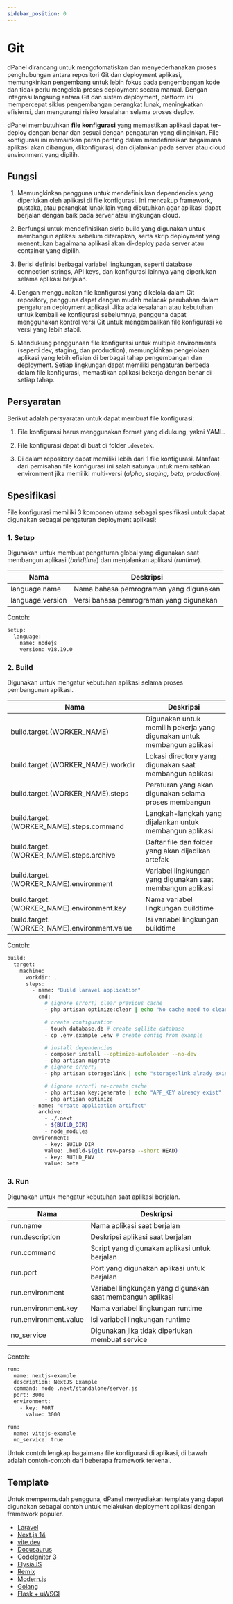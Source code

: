 ```yaml
---
sidebar_position: 0
---
```


# Git

dPanel dirancang untuk mengotomatiskan dan menyederhanakan proses penghubungan antara repositori Git dan deployment aplikasi, memungkinkan pengembang untuk lebih fokus pada pengembangan kode dan tidak perlu mengelola proses deployment secara manual. Dengan integrasi langsung antara Git dan sistem deployment, platform ini mempercepat siklus pengembangan perangkat lunak, meningkatkan efisiensi, dan mengurangi risiko kesalahan selama proses deploy.

dPanel membutuhkan **file konfigurasi** yang memastikan aplikasi dapat ter-deploy dengan benar dan sesuai dengan pengaturan yang diinginkan. File konfigurasi ini memainkan peran penting dalam mendefinisikan bagaimana aplikasi akan dibangun, dikonfigurasi, dan dijalankan pada server atau cloud environment yang dipilih.

## Fungsi

1. Memungkinkan pengguna untuk mendefinisikan dependencies yang diperlukan oleh aplikasi di file konfigurasi. Ini mencakup framework, pustaka, atau perangkat lunak lain yang dibutuhkan agar aplikasi dapat berjalan dengan baik pada server atau lingkungan cloud.

2. Berfungsi untuk mendefinisikan skrip build yang digunakan untuk membangun aplikasi sebelum diterapkan, serta skrip deployment yang menentukan bagaimana aplikasi akan di-deploy pada server atau container yang dipilih.

3. Berisi definisi berbagai variabel lingkungan, seperti database connection strings, API keys, dan konfigurasi lainnya yang diperlukan selama aplikasi berjalan.

4. Dengan menggunakan file konfigurasi yang dikelola dalam Git repository, pengguna dapat dengan mudah melacak perubahan dalam pengaturan deployment aplikasi. Jika ada kesalahan atau kebutuhan untuk kembali ke konfigurasi sebelumnya, pengguna dapat menggunakan kontrol versi Git untuk mengembalikan file konfigurasi ke versi yang lebih stabil.

5. Mendukung penggunaan file konfigurasi untuk multiple environments (seperti dev, staging, dan production), memungkinkan pengelolaan aplikasi yang lebih efisien di berbagai tahap pengembangan dan deployment. Setiap lingkungan dapat memiliki pengaturan berbeda dalam file konfigurasi, memastikan aplikasi bekerja dengan benar di setiap tahap.

## Persyaratan

Berikut adalah persyaratan untuk dapat membuat file konfigurasi:

1. File konfigurasi harus menggunakan format yang didukung, yakni YAML.

2. File konfigurasi dapat di buat di folder `.devetek`.

3. Di dalam repository dapat memiliki lebih dari 1 file konfigurasi. Manfaat dari pemisahan file konfigurasi ini salah satunya untuk memisahkan environment jika memiliki multi-versi (*alpha, staging, beta, production*).

## Spesifikasi

File konfigurasi memiliki 3 komponen utama sebagai spesifikasi untuk dapat digunakan sebagai pengaturan deployment aplikasi:

### 1. Setup

Digunakan untuk membuat pengaturan global yang digunakan saat membangun aplikasi (*buildtime*) dan menjalankan aplikasi (*runtime*).

| Nama | Deskripsi |
|--|--|
| language.name | Nama bahasa pemrograman yang digunakan | 
| language.version | Versi bahasa pemrograman yang digunakan |

Contoh:
```sh
setup:
  language:
    name: nodejs
    version: v18.19.0
```

### 2. Build

Digunakan untuk mengatur kebutuhan aplikasi selama proses pembangunan aplikasi.

| Nama | Deskripsi |
|--|--|
| build.target.(WORKER_NAME) | Digunakan untuk memilih pekerja yang digunakan untuk membangun aplikasi |
| build.target.(WORKER_NAME).workdir | Lokasi directory yang digunakan saat membangun aplikasi |
| build.target.(WORKER_NAME).steps | Peraturan yang akan digunakan selama proses membangun |
| build.target.(WORKER_NAME).steps.command | Langkah-langkah yang dijalankan untuk membangun aplikasi |
| build.target.(WORKER_NAME).steps.archive | Daftar file dan folder yang akan dijadikan artefak |
| build.target.(WORKER_NAME).environment | Variabel lingkungan yang digunakan saat membangun aplikasi |
| build.target.(WORKER_NAME).environment.key | Nama variabel lingkungan buildtime |
| build.target.(WORKER_NAME).environment.value | Isi variabel lingkungan buildtime |

Contoh:
```sh
build:
  target:
    machine:
      workdir: .
      steps:
        - name: "Build laravel application"
          cmd:
            # (ignore error!) clear previous cache
            - php artisan optimize:clear | echo "No cache need to clear"

            # create configuration
            - touch database.db # create sqllite database
            - cp .env.example .env # create config from example

            # install dependencies
            - composer install --optimize-autoloader --no-dev
            - php artisan migrate
            # (ignore error!)
            - php artisan storage:link | echo "storage:link alrady exist"

            # (ignore error!) re-create cache
            - php artisan key:generate | echo "APP_KEY already exist"
            - php artisan optimize
        - name: "create application artifact"
          archive:
            - ./.next
            - ${BUILD_DIR}
            - node_modules
        environment:
            - key: BUILD_DIR
            value: .build-$(git rev-parse --short HEAD)
            - key: BUILD_ENV
            value: beta
```

### 3. Run

Digunakan untuk mengatur kebutuhan saat aplikasi berjalan.

| Nama | Deskripsi |
|--|--|
| run.name | Nama aplikasi saat berjalan |
| run.description | Deskripsi aplikasi saat berjalan |
| run.command | Script yang digunakan aplikasi untuk berjalan |
| run.port | Port yang digunakan aplikasi untuk berjalan |
| run.environment | Variabel lingkungan yang digunakan saat membangun aplikasi |
| run.environment.key | Nama variabel lingkungan runtime |
| run.environment.value | Isi variabel lingkungan runtime |
| no_service | Digunakan jika tidak diperlukan membuat service |

Contoh:
```sh
run:
  name: nextjs-example
  description: NextJS Example
  command: node .next/standalone/server.js
  port: 3000
  environment:
    - key: PORT
      value: 3000
```

```sh
run:
  name: vitejs-example
  no_service: true
```

Untuk contoh lengkap bagaimana file konfigurasi di aplikasi, di bawah adalah contoh-contoh dari beberapa framework terkenal.

## Template

Untuk mempermudah pengguna, dPanel menyediakan template yang dapat digunakan sebagai contoh untuk melakukan deployment aplikasi dengan framework populer.

- [Laravel](https://github.com/dPanel-ID/laravel-example)
- [Next.js 14](https://github.com/dPanel-ID/nextjs14-example)
- [vite.dev](https://github.com/dPanel-ID/vite-example)
- [Docusaurus](https://github.com/dPanel-ID/docs)
- [CodeIgniter 3](https://github.com/dPanel-ID/codeigniter3-example)
- [ElysiaJS](https://github.com/dPanel-ID/elysiajs-example)
- [Remix](https://github.com/dPanel-ID/remix-example)
- [Modern.js](https://github.com/dPanel-ID/modernjs-example)
- [Golang](https://github.com/dPanel-ID/go-example)
- [Flask + uWSGI](https://github.com/dPanel-ID/flask-example)
